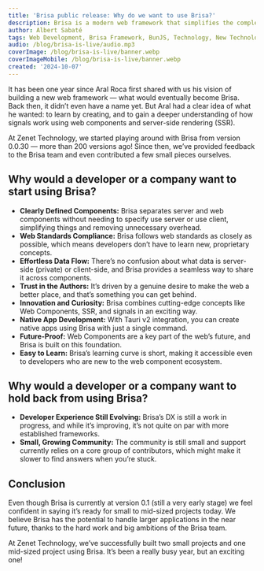 ```yaml
---
title: 'Brisa public release: Why do we want to use Brisa?'
description: Brisa is a modern web framework that simplifies the complexity of SSR with a focus on web-components. It clearly defines server and client data flows using the power of signals. With minimal overhead and a straightforward structure, Brisa has a minimal learning curve, high efficiency, and a clear approach to data management.
author: Albert Sabaté
tags: Web Development, Brisa Framework, BunJS, Technology, New Technology, Innovation
audio: /blog/brisa-is-live/audio.mp3
coverImage: /blog/brisa-is-live/banner.webp
coverImageMobile: /blog/brisa-is-live/banner.webp
created: '2024-10-07'
---
```


It has been one year since Aral Roca first shared with us his vision of building a new web framework — what would eventually become Brisa. Back then, it didn’t even have a name yet. But Aral had a clear idea of what he wanted: to learn by creating, and to gain a deeper understanding of how signals work using web components and server-side rendering (SSR).

At Zenet Technology, we started playing around with Brisa from version 0.0.30 — more than 200 versions ago! Since then, we’ve provided feedback to the Brisa team and even contributed a few small pieces ourselves.

## Why would a developer or a company want to start using Brisa?

- **Clearly Defined Components:** Brisa separates server and web components without needing to specify use server or use client, simplifying things and removing unnecessary overhead.
- **Web Standards Compliance:** Brisa follows web standards as closely as possible, which means developers don’t have to learn new, proprietary concepts.
- **Effortless Data Flow:** There’s no confusion about what data is server-side (private) or client-side, and Brisa provides a seamless way to share it across components.
- **Trust in the Authors:** It’s driven by a genuine desire to make the web a better place, and that’s something you can get behind.
- **Innovation and Curiosity:** Brisa combines cutting-edge concepts like Web Components, SSR, and signals in an exciting way.
- **Native App Development:** With Tauri v2 integration, you can create native apps using Brisa with just a single command.
- **Future-Proof:** Web Components are a key part of the web’s future, and Brisa is built on this foundation.
- **Easy to Learn:** Brisa’s learning curve is short, making it accessible even to developers who are new to the web component ecosystem.

## Why would a developer or a company want to hold back from using Brisa?

- **Developer Experience Still Evolving:** Brisa’s DX is still a work in progress, and while it’s improving, it’s not quite on par with more established frameworks.
- **Small, Growing Community:** The community is still small and support currently relies on a core group of contributors, which might make it slower to find answers when you’re stuck.

## Conclusion

Even though Brisa is currently at version 0.1 (still a very early stage) we feel confident in saying it’s ready for small to mid-sized projects today. We believe Brisa has the potential to handle larger applications in the near future, thanks to the hard work and big ambitions of the Brisa team.

At Zenet Technology, we’ve successfully built two small projects and one mid-sized project using Brisa. It’s been a really busy year, but an exciting one!
